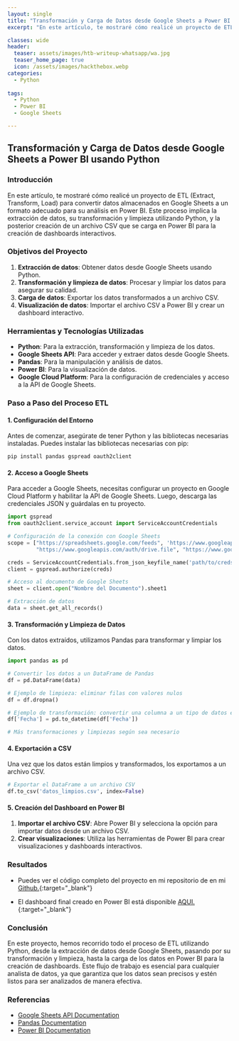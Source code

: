 ```yaml
---
layout: single
title: "Transformación y Carga de Datos desde Google Sheets a Power BI usando Python"
excerpt: "En este artículo, te mostraré cómo realicé un proyecto de ETL (Extract, Transform, Load) para convertir datos almacenados en Google Sheets a un formato adecuado para su análisis en Power BI. Este proceso implica la extracción de datos, su transformación y limpieza utilizando Python, y la posterior creación de un archivo CSV que se carga en Power BI para la creación de dashboards interactivos."

classes: wide
header:
  teaser: assets/images/htb-writeup-whatsapp/wa.jpg
  teaser_home_page: true
  icon: /assets/images/hackthebox.webp
categories:
  - Python
  
tags:  
  - Python
  - Power BI
  - Google Sheets

---
```


## Transformación y Carga de Datos desde Google Sheets a Power BI usando Python

### Introducción

En este artículo, te mostraré cómo realicé un proyecto de ETL (Extract, Transform, Load) para convertir datos almacenados en Google Sheets a un formato adecuado para su análisis en Power BI. Este proceso implica la extracción de datos, su transformación y limpieza utilizando Python, y la posterior creación de un archivo CSV que se carga en Power BI para la creación de dashboards interactivos.

### Objetivos del Proyecto

1. **Extracción de datos**: Obtener datos desde Google Sheets usando Python.
2. **Transformación y limpieza de datos**: Procesar y limpiar los datos para asegurar su calidad.
3. **Carga de datos**: Exportar los datos transformados a un archivo CSV.
4. **Visualización de datos**: Importar el archivo CSV a Power BI y crear un dashboard interactivo.

### Herramientas y Tecnologías Utilizadas

- **Python**: Para la extracción, transformación y limpieza de los datos.
- **Google Sheets API**: Para acceder y extraer datos desde Google Sheets.
- **Pandas**: Para la manipulación y análisis de datos.
- **Power BI**: Para la visualización de datos.
- **Google Cloud Platform**: Para la configuración de credenciales y acceso a la API de Google Sheets.

### Paso a Paso del Proceso ETL

#### 1. Configuración del Entorno

Antes de comenzar, asegúrate de tener Python y las bibliotecas necesarias instaladas. Puedes instalar las bibliotecas necesarias con pip:

```bash
pip install pandas gspread oauth2client
```

#### 2. Acceso a Google Sheets

Para acceder a Google Sheets, necesitas configurar un proyecto en Google Cloud Platform y habilitar la API de Google Sheets. Luego, descarga las credenciales JSON y guárdalas en tu proyecto.

```python
import gspread
from oauth2client.service_account import ServiceAccountCredentials

# Configuración de la conexión con Google Sheets
scope = ["https://spreadsheets.google.com/feeds", 'https://www.googleapis.com/auth/spreadsheets',
         "https://www.googleapis.com/auth/drive.file", "https://www.googleapis.com/auth/drive"]

creds = ServiceAccountCredentials.from_json_keyfile_name('path/to/creds.json', scope)
client = gspread.authorize(creds)

# Acceso al documento de Google Sheets
sheet = client.open("Nombre del Documento").sheet1

# Extracción de datos
data = sheet.get_all_records()
```

#### 3. Transformación y Limpieza de Datos

Con los datos extraídos, utilizamos Pandas para transformar y limpiar los datos.

```python
import pandas as pd

# Convertir los datos a un DataFrame de Pandas
df = pd.DataFrame(data)

# Ejemplo de limpieza: eliminar filas con valores nulos
df = df.dropna()

# Ejemplo de transformación: convertir una columna a un tipo de datos específico
df['Fecha'] = pd.to_datetime(df['Fecha'])

# Más transformaciones y limpiezas según sea necesario
```

#### 4. Exportación a CSV

Una vez que los datos están limpios y transformados, los exportamos a un archivo CSV.

```python
# Exportar el DataFrame a un archivo CSV
df.to_csv('datos_limpios.csv', index=False)
```

#### 5. Creación del Dashboard en Power BI

1. **Importar el archivo CSV**: Abre Power BI y selecciona la opción para importar datos desde un archivo CSV.
2. **Crear visualizaciones**: Utiliza las herramientas de Power BI para crear visualizaciones y dashboards interactivos.

### Resultados

- Puedes ver el código completo del proyecto en mi repositorio de en mi [Github.](https://github.com/davidsosaolea/Player_poker/blob/main/Jugadores_de_poker.ipynb){:target="_blank"}

- El dashboard final creado en Power BI está disponible [AQUI.](https://app.powerbi.com/view?r=eyJrIjoiOTcyZTA3Y2MtNjE2Zi00N2M1LWJmNjgtNTZmN2I5NzRjZTQ2IiwidCI6Ijc1MDRlMzE4LThlMWUtNGQ1NS1iZmZkLTg3NWI0ZGVlODI2MCIsImMiOjR9 ){:target="_blank"}

### Conclusión

En este proyecto, hemos recorrido todo el proceso de ETL utilizando Python, desde la extracción de datos desde Google Sheets, pasando por su transformación y limpieza, hasta la carga de los datos en Power BI para la creación de dashboards. Este flujo de trabajo es esencial para cualquier analista de datos, ya que garantiza que los datos sean precisos y estén listos para ser analizados de manera efectiva.

### Referencias

- [Google Sheets API Documentation](https://developers.google.com/sheets/api)
- [Pandas Documentation](https://pandas.pydata.org/)
- [Power BI Documentation](https://docs.microsoft.com/en-us/power-bi/)
